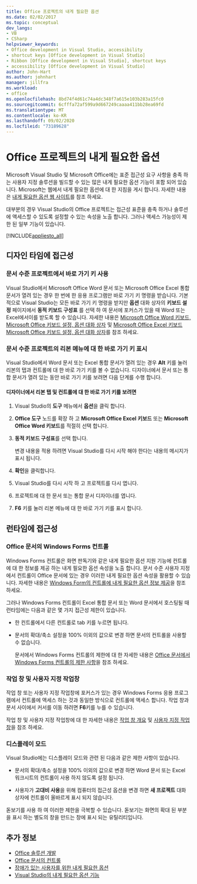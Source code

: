 ```yaml
---
title: Office 프로젝트의 내게 필요한 옵션
ms.date: 02/02/2017
ms.topic: conceptual
dev_langs:
- VB
- CSharp
helpviewer_keywords:
- Office development in Visual Studio, accessibility
- shortcut keys [Office development in Visual Studio]
- Ribbon [Office development in Visual Studio], shortcut keys
- accessibility [Office development in Visual Studio]
author: John-Hart
ms.author: johnhart
manager: jillfra
ms.workload:
- office
ms.openlocfilehash: 8bd74f4d61c74a4dc348f7a615e103b283a15fc0
ms.sourcegitcommit: 6cfffa72af599a9d667249caaaa411bb28ea69fd
ms.translationtype: MT
ms.contentlocale: ko-KR
ms.lasthandoff: 09/02/2020
ms.locfileid: "73189628"
---
```

# <a name="accessibility-in-office-projects"></a>Office 프로젝트의 내게 필요한 옵션

Microsoft Visual Studio 및 Microsoft Office에는 표준 접근성 요구 사항을 충족 하는 사용자 지정 솔루션을 빌드할 수 있는 많은 내게 필요한 옵션 기능이 포함 되어 있습니다. Microsoft는 웹에서 내게 필요한 옵션에 대 한 지침을 게시 합니다. 자세한 내용은 [내게 필요한 옵션 웹 사이트](https://www.microsoft.com/accessibility/)를 참조 하세요.

대부분의 경우 Visual Studio의 Office 프로젝트는 접근성 표준을 충족 하거나 솔루션에 액세스할 수 있도록 설정할 수 있는 속성을 노출 합니다. 그러나 액세스 가능성이 제한 된 일부 기능이 있습니다.

[!INCLUDE[appliesto_all](../vsto/includes/appliesto-all-md.md)]

## <a name="accessibility-at-design-time"></a>디자인 타임에 접근성

### <a name="use-shortcut-keys-in-document-level-projects"></a>문서 수준 프로젝트에서 바로 가기 키 사용
 Visual Studio에서 Microsoft Office Word 문서 또는 Microsoft Office Excel 통합 문서가 열려 있는 경우 한 번에 한 응용 프로그램만 바로 가기 키 명령을 받습니다. 기본적으로 Visual Studio는 모든 바로 가기 키 명령을 받지만 **옵션** 대화 상자의 **키보드 설정** 페이지에서 **동적 키보드 구성표** 를 선택 하 여 문서에 포커스가 있을 때 Word 또는 Excel에서이를 받도록 할 수 있습니다. 자세한 내용은 [Microsoft Office Word 키보드, Microsoft Office 키보드 설정, 옵션 대화 상자](../vsto/microsoft-office-word-keyboard-microsoft-office-keyboard-settings-options-dialog-box.md) 및 [Microsoft Office Excel 키보드 Microsoft Office 키보드 설정, 옵션 대화 상자](../vsto/microsoft-office-excel-keyboard-microsoft-office-keyboard-settings-options-dialog-box.md)를 참조 하세요.

### <a name="display-shortcut-keys-for-the-ribbon-in-document-level-projects"></a>문서 수준 프로젝트의 리본 메뉴에 대 한 바로 가기 키 표시
 Visual Studio에서 Word 문서 또는 Excel 통합 문서가 열려 있는 경우 **Alt** 키를 눌러 리본의 탭과 컨트롤에 대 한 바로 가기 키를 볼 수 없습니다. 디자이너에서 문서 또는 통합 문서가 열려 있는 동안 바로 가기 키를 보려면 다음 단계를 수행 합니다.

#### <a name="to-view-shortcut-keys-for-ribbon-tabs-and-controls-in-the-designer"></a>디자이너에서 리본 탭 및 컨트롤에 대 한 바로 가기 키를 보려면

1. Visual Studio의 **도구** 메뉴에서 **옵션**을 클릭 합니다.

2. **Office 도구** 노드를 확장 하 고 **Microsoft Office Excel 키보드** 또는 **Microsoft Office Word 키보드**를 적절히 선택 합니다.

3. **동적 키보드 구성표**를 선택 합니다.

     변경 내용을 적용 하려면 Visual Studio를 다시 시작 해야 한다는 내용의 메시지가 표시 됩니다.

4. **확인**을 클릭합니다.

5. Visual Studio를 다시 시작 하 고 프로젝트를 다시 엽니다.

6. 프로젝트에 대 한 문서 또는 통합 문서 디자이너를 엽니다.

7. **F6** 키를 눌러 리본 메뉴에 대 한 바로 가기 키를 표시 합니다.

## <a name="accessibility-at-run-time"></a>런타임에 접근성

### <a name="windows-forms-controls-on-office-documents"></a>Office 문서의 Windows Forms 컨트롤
 Windows Forms 컨트롤은 화면 판독기와 같은 내게 필요한 옵션 지원 기능에 컨트롤에 대 한 정보를 제공 하는 내게 필요한 옵션 속성을 노출 합니다. 문서 수준 사용자 지정에서 컨트롤이 Office 문서에 있는 경우 이러한 내게 필요한 옵션 속성을 활용할 수 있습니다. 자세한 내용은 [Windows Form의 컨트롤에 내게 필요한 옵션 정보 제공](/dotnet/framework/winforms/controls/providing-accessibility-information-for-controls-on-a-windows-form)을 참조 하세요.

 그러나 Windows Forms 컨트롤이 Excel 통합 문서 또는 Word 문서에서 호스팅될 때 런타임에는 다음과 같은 몇 가지 접근성 제한이 있습니다.

- 한 컨트롤에서 다른 컨트롤로 tab 키를 누르면 됩니다.

- 문서의 확대/축소 설정을 100% 이외의 값으로 변경 하면 문서의 컨트롤을 사용할 수 없습니다.

  문서에서 Windows Forms 컨트롤의 제한에 대 한 자세한 내용은 [Office 문서에서 Windows Forms 컨트롤의 제한 사항](../vsto/limitations-of-windows-forms-controls-on-office-documents.md)을 참조 하세요.

### <a name="actions-panes-and-custom-task-panes"></a>작업 창 및 사용자 지정 작업창
 작업 창 또는 사용자 지정 작업창에 포커스가 있는 경우 Windows Forms 응용 프로그램에서 컨트롤에 액세스 하는 것과 동일한 방식으로 컨트롤에 액세스 합니다. 작업 창과 문서 사이에서 커서를 이동 하려면 **F6**키를 누를 수 있습니다.

 작업 창 및 사용자 지정 작업창에 대 한 자세한 내용은 [작업 창 개요](../vsto/actions-pane-overview.md) 및 [사용자 지정 작업창](../vsto/custom-task-panes.md)을 참조 하세요.

### <a name="display-modes"></a>디스플레이 모드

Visual Studio에는 디스플레이 모드와 관련 된 다음과 같은 제한 사항이 있습니다.

- 문서의 확대/축소 설정을 100% 이외의 값으로 변경 하면 Word 문서 또는 Excel 워크시트의 컨트롤이 사용 하지 않도록 설정 됩니다.

- 사용자가 **고대비 사용**을 위해 컴퓨터의 접근성 옵션을 변경 하면 **새 프로젝트** 대화 상자에 컨트롤이 올바르게 표시 되지 않습니다.

돋보기를 사용 하 여 이러한 제한을 극복할 수 있습니다. 돋보기는 화면의 확대 된 부분을 표시 하는 별도의 창을 만드는 창에 표시 되는 유틸리티입니다.

## <a name="see-also"></a>추가 정보

- [Office 솔루션 개발](../vsto/developing-office-solutions.md)
- [Office 문서의 컨트롤](../vsto/controls-on-office-documents.md)
- [장애가 있는 사용자를 위한 내게 필요한 옵션](../ide/reference/accessibility-features-of-visual-studio.md)
- [Visual Studio의 내게 필요한 옵션 기능](../ide/reference/accessibility-features-of-visual-studio.md)